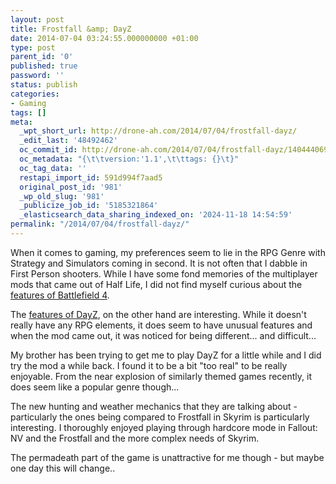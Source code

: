 ```yaml
---
layout: post
title: Frostfall &amp; DayZ
date: 2014-07-04 03:24:55.000000000 +01:00
type: post
parent_id: '0'
published: true
password: ''
status: publish
categories:
- Gaming
tags: []
meta:
  _wpt_short_url: http://drone-ah.com/2014/07/04/frostfall-dayz/
  _edit_last: '48492462'
  oc_commit_id: http://drone-ah.com/2014/07/04/frostfall-dayz/1404440697
  oc_metadata: "{\t\tversion:'1.1',\t\ttags: {}\t}"
  oc_tag_data: ''
  restapi_import_id: 591d994f7aad5
  original_post_id: '981'
  _wp_old_slug: '981'
  _publicize_job_id: '5185321864'
  _elasticsearch_data_sharing_indexed_on: '2024-11-18 14:54:59'
permalink: "/2014/07/04/frostfall-dayz/"
---
```


When it comes to gaming, my preferences seem to lie in the RPG Genre
with Strategy and Simulators coming in second. It is not often that I
dabble in First Person shooters. While I have some fond memories of the
multiplayer mods that came out of Half Life, I did not find myself
curious about the [features of Battlefield
4](https://www.playne.com/games/battlefield-4 "Features of Battlefield 4").

The [features of
DayZ](https://www.playne.com/games/dayz-standalone "Features of DayZ (Standalone)"),
on the other hand are interesting. While it doesn\'t really have any RPG
elements, it does seem to have unusual features and when the mod came
out, it was noticed for being different\... and difficult\...

My brother has been trying to get me to play DayZ for a little while and
I did try the mod a while back. I found it to be a bit \"too real\" to
be really enjoyable. From the near explosion of similarly themed games
recently, it does seem like a popular genre though\...

The new hunting and weather mechanics that they are talking about -
particularly the ones being compared to Frostfall in Skyrim is
particularly interesting. I thoroughly enjoyed playing through hardcore
mode in Fallout: NV and the Frostfall and the more complex needs of
Skyrim.

The permadeath part of the game is unattractive for me though - but
maybe one day this will change..

